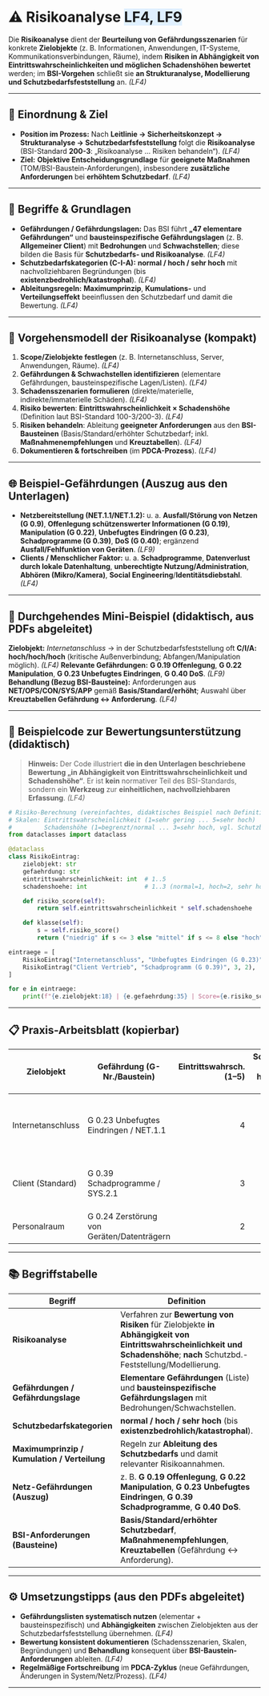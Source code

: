# ⚠️ Risikoanalyse <span style="background:#e0f0ff;">LF4, LF9</span>

Die **Risikoanalyse** dient der **Beurteilung von Gefährdungsszenarien** für konkrete **Zielobjekte** (z. B. Informationen, Anwendungen, IT-Systeme, Kommunikationsverbindungen, Räume), indem **Risiken in Abhängigkeit von Eintrittswahrscheinlichkeiten und möglichen Schadenshöhen bewertet** werden; im **BSI-Vorgehen** schließt sie **an Strukturanalyse, Modellierung und Schutzbedarfsfeststellung** an. *(LF4)*

---

## 🧭 Einordnung & Ziel

* **Position im Prozess:** Nach **Leitlinie → Sicherheitskonzept → Strukturanalyse → Schutzbedarfsfeststellung** folgt die **Risikoanalyse** (BSI-Standard **200-3**: „Risikoanalyse … Risiken behandeln“). *(LF4)*
* **Ziel:** **Objektive Entscheidungsgrundlage** für **geeignete Maßnahmen** (TOM/BSI-Baustein-Anforderungen), insbesondere **zusätzliche Anforderungen** bei **erhöhtem Schutzbedarf**. *(LF4)* 

---

## 🧩 Begriffe & Grundlagen

* **Gefährdungen / Gefährdungslagen:** Das BSI führt **„47 elementare Gefährdungen“** und **bausteinspezifische Gefährdungslagen** (z. B. **Allgemeiner Client**) mit **Bedrohungen** und **Schwachstellen**; diese bilden die Basis für **Schutzbedarfs- und Risikoanalyse**. *(LF4)* 
* **Schutzbedarfskategorien (C-I-A):** **normal / hoch / sehr hoch** mit nachvollziehbaren Begründungen (bis **existenzbedrohlich/katastrophal**). *(LF4)* 
* **Ableitungsregeln:** **Maximumprinzip**, **Kumulations-** und **Verteilungseffekt** beeinflussen den Schutzbedarf und damit die Bewertung. *(LF4)* 

---

## 🔧 Vorgehensmodell der Risikoanalyse (kompakt)

1. **Scope/Zielobjekte festlegen** (z. B. Internetanschluss, Server, Anwendungen, Räume). *(LF4)* 
2. **Gefährdungen & Schwachstellen identifizieren** (elementare Gefährdungen, bausteinspezifische Lagen/Listen). *(LF4)* 
3. **Schadensszenarien formulieren** (direkte/materielle, indirekte/immaterielle Schäden). *(LF4)* 
4. **Risiko bewerten**: **Eintrittswahrscheinlichkeit × Schadenshöhe** (Definition laut BSI-Standard 100-3/200-3). *(LF4)* 
5. **Risiken behandeln**: Ableitung **geeigneter Anforderungen** aus den **BSI-Bausteinen** (Basis/Standard/erhöhter Schutzbedarf; inkl. **Maßnahmenempfehlungen** und **Kreuztabellen**). *(LF4)* 
6. **Dokumentieren & fortschreiben** (im **PDCA-Prozess**). *(LF4)* 

---

## 🌐 Beispiel-Gefährdungen (Auszug aus den Unterlagen)

* **Netzbereitstellung (NET.1.1/NET.1.2):** u. a. **Ausfall/Störung von Netzen (G 0.9)**, **Offenlegung schützenswerter Informationen (G 0.19)**, **Manipulation (G 0.22)**, **Unbefugtes Eindringen (G 0.23)**, **Schadprogramme (G 0.39)**, **DoS (G 0.40)**; ergänzend **Ausfall/Fehlfunktion von Geräten**. *(LF9)* 
* **Clients / Menschlicher Faktor:** u. a. **Schadprogramme**, **Datenverlust durch lokale Datenhaltung**, **unberechtigte Nutzung/Administration**, **Abhören (Mikro/Kamera)**, **Social Engineering**/**Identitätsdiebstahl**. *(LF4)*

---

## 🧪 Durchgehendes Mini-Beispiel (didaktisch, aus PDFs abgeleitet)

**Zielobjekt:** *Internetanschluss* → in der Schutzbedarfsfeststellung oft **C/I/A: hoch/hoch/hoch** (kritische Außenverbindung; Abfangen/Manipulation möglich). *(LF4)* 
**Relevante Gefährdungen:** **G 0.19 Offenlegung**, **G 0.22 Manipulation**, **G 0.23 Unbefugtes Eindringen**, **G 0.40 DoS**. *(LF9)* 
**Behandlung (Bezug BSI-Bausteine):** Anforderungen aus **NET/OPS/CON/SYS/APP** gemäß **Basis/Standard/erhöht**; Auswahl über **Kreuztabellen Gefährdung ↔ Anforderung**. *(LF4)* 

---

## 🧰 Beispielcode zur Bewertungsunterstützung (didaktisch)

> **Hinweis:** Der Code illustriert **die in den Unterlagen beschriebene Bewertung „in Abhängigkeit von Eintrittswahrscheinlichkeit und Schadenshöhe“**. Er ist **kein** normativer Teil des BSI-Standards, sondern ein **Werkzeug** zur **einheitlichen, nachvollziehbaren Erfassung**. *(LF4)* 

```python
# Risiko-Berechnung (vereinfachtes, didaktisches Beispiel nach Definition in LF4)
# Skalen: Eintrittswahrscheinlichkeit (1=sehr gering ... 5=sehr hoch)
#         Schadenshöhe (1=begrenzt/normal ... 3=sehr hoch, vgl. Schutzbedarfskategorien)
from dataclasses import dataclass

@dataclass
class RisikoEintrag:
    zielobjekt: str
    gefaehrdung: str
    eintrittswahrscheinlichkeit: int  # 1..5
    schadenshoehe: int                # 1..3 (normal=1, hoch=2, sehr hoch=3)

    def risiko_score(self):
        return self.eintrittswahrscheinlichkeit * self.schadenshoehe

    def klasse(self):
        s = self.risiko_score()
        return ("niedrig" if s <= 3 else "mittel" if s <= 8 else "hoch")

eintraege = [
    RisikoEintrag("Internetanschluss", "Unbefugtes Eindringen (G 0.23)", 4, 3),
    RisikoEintrag("Client Vertrieb", "Schadprogramm (G 0.39)", 3, 2),
]

for e in eintraege:
    print(f"{e.zielobjekt:18} | {e.gefaehrdung:35} | Score={e.risiko_score():2d} | Klasse={e.klasse()}")
```

---

## 📋 Praxis-Arbeitsblatt (kopierbar)

| Zielobjekt        | Gefährdung (G-Nr./Baustein)                | Eintrittswahrsch. (1–5) | Schadenshöhe (normal=1 / hoch=2 / sehr hoch=3) | **Risiko** (E×S) | Ableitung (BSI-Anforderungen)                                                                  |
| ----------------- | ------------------------------------------ | ----------------------: | ---------------------------------------------: | ---------------: | ---------------------------------------------------------------------------------------------- |
| Internetanschluss | G 0.23 Unbefugtes Eindringen / NET.1.1     |                       4 |                                              3 |               12 | NET/OPS-Anforderungen gem. Kreuztabelle (z. B. Härtung, Protokollierung, ggf. erhöht) *(LF4)*  |
| Client (Standard) | G 0.39 Schadprogramme / SYS.2.1            |                       3 |                                              2 |                6 | Standard-Anforderungen (AV, Patch-/Änderungsmanagement) *(LF4)*                                |
| Personalraum      | G 0.24 Zerstörung von Geräten/Datenträgern |                       2 |                                              2 |                4 | Physische Maßnahmen (Zutritt, Aufbewahrung) *(LF4)*                                            |

---

## 📚 Begriffstabelle

| Begriff                                      | Definition                                                                                                                                                                  | Quelle |
| -------------------------------------------- | --------------------------------------------------------------------------------------------------------------------------------------------------------------------------- | ------ |
| **Risikoanalyse**                            | Verfahren zur **Bewertung von Risiken** für Zielobjekte **in Abhängigkeit von Eintrittswahrscheinlichkeit und Schadenshöhe**; **nach** Schutzbd.-Feststellung/Modellierung. | LF4    |
| **Gefährdungen / Gefährdungslage**           | **Elementare Gefährdungen** (Liste) und **bausteinspezifische Gefährdungslagen** mit Bedrohungen/Schwachstellen.                                                            | LF4    |
| **Schutzbedarfskategorien**                  | **normal / hoch / sehr hoch** (bis **existenzbedrohlich/katastrophal**).                                                                                                    | LF4    |
| **Maximumprinzip / Kumulation / Verteilung** | Regeln zur **Ableitung des Schutzbedarfs** und damit relevanter Risikoannahmen.                                                                                             | LF4    |
| **Netz-Gefährdungen (Auszug)**               | z. B. **G 0.19 Offenlegung**, **G 0.22 Manipulation**, **G 0.23 Unbefugtes Eindringen**, **G 0.39 Schadprogramme**, **G 0.40 DoS**.                                         | LF9    |
| **BSI-Anforderungen (Bausteine)**            | **Basis/Standard/erhöhter Schutzbedarf**, **Maßnahmenempfehlungen**, **Kreuztabellen** (Gefährdung ↔ Anforderung).                                                          | LF4    |

---

## ⚙️ Umsetzungstipps (aus den PDFs abgeleitet)

* **Gefährdungslisten systematisch nutzen** (elementar + bausteinspezifisch) und **Abhängigkeiten** zwischen Zielobjekten aus der Schutzbedarfsfeststellung übernehmen. *(LF4)*
* **Bewertung konsistent dokumentieren** (Schadensszenarien, Skalen, Begründungen) und **Behandlung** konsequent über **BSI-Baustein-Anforderungen** ableiten. *(LF4)* 
* **Regelmäßige Fortschreibung** im **PDCA-Zyklus** (neue Gefährdungen, Änderungen in System/Netz/Prozess). *(LF4)* 

---

